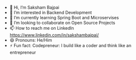- 👋 Hi, I’m Saksham Bajpai
- 👀 I’m interested in Backend Development
- 🌱 I’m currently learning Spring Boot and Microservises
- 💞️ I’m looking to collaborate on Open Source Projects
- 📫 How to reach me on LinkedIn https://www.linkedin.com/in/sakshambajpai/
- 😄 Pronouns: He/Him
- ⚡ Fun fact: Codepreneur: I build like a coder and think like an entrepreneur

<!---
sakshambajpai1604/sakshambajpai1604 is a ✨ special ✨ repository because its `README.md` (this file) appears on your GitHub profile.
You can click the Preview link to take a look at your changes.
--->
